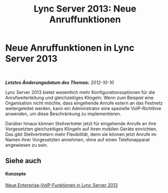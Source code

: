 ﻿---
title: 'Lync Server 2013: Neue Anruffunktionen'
TOCTitle: Neue Anruffunktionen
ms:assetid: ea6bfb64-f859-4280-bfcf-fd3beb9496e0
ms:mtpsurl: https://technet.microsoft.com/de-de/library/JJ721920(v=OCS.15)
ms:contentKeyID: 49890990
ms.date: 05/19/2016
mtps_version: v=OCS.15
ms.translationtype: HT
---

# Neue Anruffunktionen in Lync Server 2013

 

_**Letztes Änderungsdatum des Themas:** 2012-10-10_

Lync Server 2013 bietet wesentlich mehr Konfigurationsoptionen für die Anrufweiterleitung und gleichzeitiges Klingeln. Wenn zum Beispiel eine Organisation nicht möchte, dass eingehende Anrufe extern an das Festnetz weitergeleitet werden, kann ein Administrator eine spezielle VoIP-Richtlinie anwenden, um diese Beschränkung zu implementieren.

Darüber hinaus können Stellvertreter jetzt für eingehende Anrufe an ihre Vorgesetzten gleichzeitiges Klingeln auf ihren mobilen Geräte einrichten. Das gibt Stellvertretern mehr Flexibilität, denn sie können jetzt Anrufe im Namen ihrer Vorgesetzten annehmen, ohne auf einen Telefonapparat angewiesen zu sein.

## Siehe auch

#### Konzepte

[Neue Enterprise-VoIP-Funktionen in Lync Server 2013](lync-server-2013-new-enterprise-voice-features.md)

